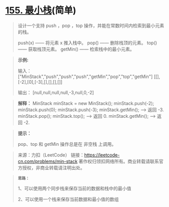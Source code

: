 # [155. 最小栈](https://leetcode-cn.com/problems/min-stack/)(简单)

>  设计一个支持 push ，pop ，top 操作，并能在常数时间内检索到最小元素的栈。
>
> push(x) —— 将元素 x 推入栈中。
> pop() —— 删除栈顶的元素。
> top() —— 获取栈顶元素。
> getMin() —— 检索栈中的最小元素。



> **示例:**
>
> 输入：
> ["MinStack","push","push","push","getMin","pop","top","getMin"]
> [[],[-2],[0],[-3],[],[],[],[]]
>
> 输出：
> [null,null,null,null,-3,null,0,-2]



> **解释：**
> MinStack minStack = new MinStack();
> minStack.push(-2);
> minStack.push(0);
> minStack.push(-3);
> minStack.getMin();   --> 返回 -3.
> minStack.pop();
> minStack.top();      --> 返回 0.
> minStack.getMin();   --> 返回 -2.



> **提示：**
>
> pop、top 和 getMin 操作总是在 非空栈 上调用。



> 来源：力扣（LeetCode）
> 链接：https://leetcode-cn.com/problems/min-stack
> 著作权归领扣网络所有。商业转载请联系官方授权，非商业转载请注明出处。



>**`思路：`**
>
>1、可以使用两个同步栈来保存当前的数据和栈中的最小值
>
>2、可以使用一个栈来保存当前数据和最小值的数组